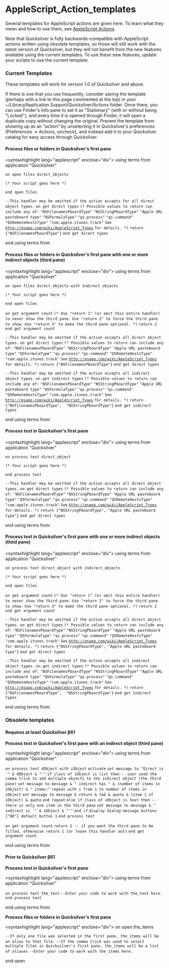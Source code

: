 # AppleScript\_Action\_templates

Several templates for AppleScript actions are given here. To learn what they mean and how to use them, see [AppleScript Actions](https://docs.qsapp.com/documentation/applescript\_actions).

Note that Quicksilver is fully backwards-compatible with AppleScript actions written using obsolete templates, so those will still work with the latest version of Quicksilver, but they will not benefit from the new features available using the current templates. To use these new features, update your scripts to use the current template.

### Current Templates

These templates will work for version 1.0 of Quicksilver and above.

If there is one that you use frequently, consider saving the template (perhaps with a link to this page commented at the top) in your \~/Library/Application Support/Quicksilver/Actions folder. Once there, you can use Finder's Info pane to set it as "Stationary" (with or without being "Locked"), and every time it is opened through Finder, it will open a duplicate copy without changing the original. Prevent the template from showing up as an "action" by unselecting it in Quicksilver's preferences (Preferences -> Actions, uncheck), and instead add it to your Quicksilver catalog for easy access through Quicksilver.

#### Process files or folders in Quicksilver's first pane

\<syntaxhighlight lang="applescript" enclose="div”> using terms from application "Quicksilver"

&#x20;`on open files direct_objects`&#x20;

&#x20;  `(* Your script goes here *)`

&#x20;`end open files`

&#x20;`--This handler may be omitted if the action accepts for all direct object types.` `on get direct types` `(* Possible values to return can include any of:` `"NSFilenamesPboardType"` `"NSStringPboardType"` `"Apple URL pasteboard type"` `"QSFormulaType"` `"qs.process"` `"qs.command"` `"QSRemoteHostsType"` `"com.apple.itunes.track"` `See` [`http://qsapp.com/wiki/AppleScript_Types`](https://docs.qsapp.com/documentation/applescript\_types) `for details. *)` `return {"NSFilenamesPboardType"}` `end get direct types`

end using terms from

#### Process files or folders in Quicksilver's first pane with one or more indirect objects (third pane)

\<syntaxhighlight lang="applescript" enclose="div”> using terms from application "Quicksilver"

&#x20;`on open files direct_objects with indirect_objects`

&#x20;  `(* Your script goes here *)`

&#x20;`end open files`

&#x20;`on get argument count` `(* Use "return 1" (or omit this entire handler) to never show the third pane.` `Use "return 2" to force the third pane to show.` `Use "return 3" to make the third pane optional. *)` `return 2` `end get argument count`

&#x20;`--This handler may be omitted if the action accepts all direct object types.` `on get direct types` `(* Possible values to return can include any of:` `"NSFilenamesPboardType"` `"NSStringPboardType"` `"Apple URL pasteboard type"` `"QSFormulaType"` `"qs.process"` `"qs.command"` `"QSRemoteHostsType"` `"com.apple.itunes.track"` `See` [`http://qsapp.com/wiki/AppleScript_Types`](https://docs.qsapp.com/documentation/applescript\_types) `for details. *)` `return {"NSFilenamesPboardType"}` `end get direct types`

&#x20;`--This handler may be omitted if the action accepts all indirect object types.` `on get indirect types` `(* Possible values to return can include any of:` `"NSFilenamesPboardType"` `"NSStringPboardType"` `"Apple URL pasteboard type"` `"QSFormulaType"` `"qs.process"` `"qs.command"` `"QSRemoteHostsType"` `"com.apple.itunes.track"` `See` [`http://qsapp.com/wiki/AppleScript_Types`](https://docs.qsapp.com/documentation/applescript\_types) `for details. *)` `return {"NSFilenamesPboardType",  "NSStringPboardType"}` `end get indirect types`

end using terms from

#### Process text in Quicksilver's first pane

\<syntaxhighlight lang="applescript" enclose="div”> using terms from application "Quicksilver"

&#x20;`on process text direct_object`

&#x20;  `(* Your script goes here *)`

&#x20;`end process text`

&#x20;`--This handler may be omitted if the action accepts all direct object types.` `on get direct types` `(* Possible values to return can include any of:` `"NSFilenamesPboardType"` `"NSStringPboardType"` `"Apple URL pasteboard type"` `"QSFormulaType"` `"qs.process"` `"qs.command"` `"QSRemoteHostsType"` `"com.apple.itunes.track"` `See` [`http://qsapp.com/wiki/AppleScript_Types`](https://docs.qsapp.com/documentation/applescript\_types) `for details. *)` `return {"NSStringPboardType", "Apple URL pasteboard type"}` `end get direct types`

end using terms from

#### Process text in Quicksilver's first pane with one or more indirect objects (third pane)

\<syntaxhighlight lang="applescript" enclose="div”> using terms from application "Quicksilver"

&#x20;`on process text direct_object with indirect_objects`

&#x20;  `(* Your script goes here *)`

&#x20;`end open files`

&#x20;`on get argument count` `(* Use "return 1" (or omit this entire handler) to never show the third pane.` `Use "return 2" to force the third pane to show.` `Use "return 3" to make the third pane optional. *)` `return 2` `end get argument count`

&#x20;`--This handler may be omitted if the action accepts all direct object types.` `on get direct types` `(* Possible values to return can include any of:` `"NSFilenamesPboardType"` `"NSStringPboardType"` `"Apple URL pasteboard type"` `"QSFormulaType"` `"qs.process"` `"qs.command"` `"QSRemoteHostsType"` `"com.apple.itunes.track"` `See` [`http://qsapp.com/wiki/AppleScript_Types`](https://docs.qsapp.com/documentation/applescript\_types) `for details. *)` `return {"NSStringPboardType", "Apple URL pasteboard type"}` `end get direct types`

&#x20;`--This handler may be omitted if the action accepts all indirect object types.` `on get indirect types` `(* Possible values to return can include any of:` `"NSFilenamesPboardType"` `"NSStringPboardType"` `"Apple URL pasteboard type"` `"QSFormulaType"` `"qs.process"` `"qs.command"` `"QSRemoteHostsType"` `"com.apple.itunes.track"` `See` [`http://qsapp.com/wiki/AppleScript_Types`](https://docs.qsapp.com/documentation/applescript\_types) `for details. *)` `return {"NSFilenamesPboardType",  "NSStringPboardType"}` `end get indirect types`

end using terms from

### Obsolete templates

#### Requires at least Quicksilver β61

**Process text in Quicksilver's first pane with an indirect object (third pane)**

\<syntaxhighlight lang="applescript" enclose="div”> using terms from application "Quicksilver"

&#x20;`on process text dObject with iObject` `activate` `set message to "Direct is '" & dObject & "'"` `if class of iObject is list then` `-- user used the comma trick to add multiple objects to the indirect object (the third pane)` `set message to message & " indirect has " & (number of items in iObject) & " items:"` `repeat with i from 1 to number of items in iObject` `set message to message & return & tab & quote & (item i of iObject) & quote` `end repeat` `else if class of iObject is text then` `-- there is only one item in the third pane` `set message to message & " indirect is '" & iObject & "'"` `end if` `display dialog message buttons {"OK"} default button 1` `end process text`

&#x20;`on get argument count` `return 2 -- if you want the third pane to be filled, otherwise return 1 (or leave this handler out)` `end get argument count`

end using terms from

#### Prior to Quicksilver β61

**Process text in Quicksilver's first pane**

\<syntaxhighlight lang="applescript" enclose="div”> using terms from application "Quicksilver"

`on process text the_text` `--Enter your code to work with the_text here.` `end process text`

end using terms from

**Process files or folders in Quicksilver's first pane**

\<syntaxhighlight lang="applescript" enclose="div”> on open the\_items

&#x20;`--If only one file was selected in the first pane, the_items will be an alias to that file.` `--If the comma trick was used to select multiple files in Quicksilver's first pane, the_items will be a list of aliases`   `--Enter your code to work with the_items here.`

end open
